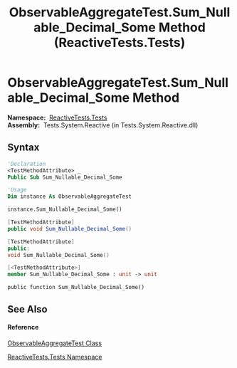﻿---
title: ObservableAggregateTest.Sum_Nullable_Decimal_Some Method  (ReactiveTests.Tests)
TOCTitle: Sum_Nullable_Decimal_Some Method
ms:assetid: M:ReactiveTests.Tests.ObservableAggregateTest.Sum_Nullable_Decimal_Some
ms:mtpsurl: https://msdn.microsoft.com/en-us/library/reactivetests.tests.observableaggregatetest.sum_nullable_decimal_some(v=VS.103)
ms:contentKeyID: 36619634
ms.date: 06/28/2011
mtps_version: v=VS.103
f1_keywords:
- ReactiveTests.Tests.ObservableAggregateTest.Sum_Nullable_Decimal_Some
dev_langs:
- CSharp
- JScript
- VB
- FSharp
- c++
---

# ObservableAggregateTest.Sum\_Nullable\_Decimal\_Some Method

**Namespace:**  [ReactiveTests.Tests](hh289046\(v=vs.103\).md)  
**Assembly:**  Tests.System.Reactive (in Tests.System.Reactive.dll)

## Syntax

``` vb
'Declaration
<TestMethodAttribute> _
Public Sub Sum_Nullable_Decimal_Some
```

``` vb
'Usage
Dim instance As ObservableAggregateTest

instance.Sum_Nullable_Decimal_Some()
```

``` csharp
[TestMethodAttribute]
public void Sum_Nullable_Decimal_Some()
```

``` c++
[TestMethodAttribute]
public:
void Sum_Nullable_Decimal_Some()
```

``` fsharp
[<TestMethodAttribute>]
member Sum_Nullable_Decimal_Some : unit -> unit 
```

``` jscript
public function Sum_Nullable_Decimal_Some()
```

## See Also

#### Reference

[ObservableAggregateTest Class](hh314823\(v=vs.103\).md)

[ReactiveTests.Tests Namespace](hh289046\(v=vs.103\).md)

